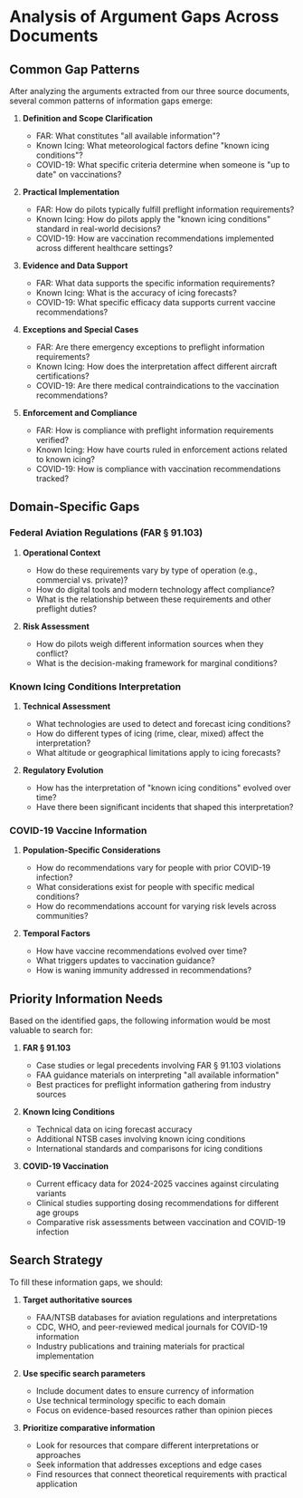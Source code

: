 # Analysis of Argument Gaps Across Documents

## Common Gap Patterns

After analyzing the arguments extracted from our three source documents, several common patterns of information gaps emerge:

1. **Definition and Scope Clarification**
   - FAR: What constitutes "all available information"?
   - Known Icing: What meteorological factors define "known icing conditions"?
   - COVID-19: What specific criteria determine when someone is "up to date" on vaccinations?

2. **Practical Implementation**
   - FAR: How do pilots typically fulfill preflight information requirements?
   - Known Icing: How do pilots apply the "known icing conditions" standard in real-world decisions?
   - COVID-19: How are vaccination recommendations implemented across different healthcare settings?

3. **Evidence and Data Support**
   - FAR: What data supports the specific information requirements?
   - Known Icing: What is the accuracy of icing forecasts?
   - COVID-19: What specific efficacy data supports current vaccine recommendations?

4. **Exceptions and Special Cases**
   - FAR: Are there emergency exceptions to preflight information requirements?
   - Known Icing: How does the interpretation affect different aircraft certifications?
   - COVID-19: Are there medical contraindications to the vaccination recommendations?

5. **Enforcement and Compliance**
   - FAR: How is compliance with preflight information requirements verified?
   - Known Icing: How have courts ruled in enforcement actions related to known icing?
   - COVID-19: How is compliance with vaccination recommendations tracked?

## Domain-Specific Gaps

### Federal Aviation Regulations (FAR § 91.103)

1. **Operational Context**
   - How do these requirements vary by type of operation (e.g., commercial vs. private)?
   - How do digital tools and modern technology affect compliance?
   - What is the relationship between these requirements and other preflight duties?

2. **Risk Assessment**
   - How do pilots weigh different information sources when they conflict?
   - What is the decision-making framework for marginal conditions?

### Known Icing Conditions Interpretation

1. **Technical Assessment**
   - What technologies are used to detect and forecast icing conditions?
   - How do different types of icing (rime, clear, mixed) affect the interpretation?
   - What altitude or geographical limitations apply to icing forecasts?

2. **Regulatory Evolution**
   - How has the interpretation of "known icing conditions" evolved over time?
   - Have there been significant incidents that shaped this interpretation?

### COVID-19 Vaccine Information

1. **Population-Specific Considerations**
   - How do recommendations vary for people with prior COVID-19 infection?
   - What considerations exist for people with specific medical conditions?
   - How do recommendations account for varying risk levels across communities?

2. **Temporal Factors**
   - How have vaccine recommendations evolved over time?
   - What triggers updates to vaccination guidance?
   - How is waning immunity addressed in recommendations?

## Priority Information Needs

Based on the identified gaps, the following information would be most valuable to search for:

1. **FAR § 91.103**
   - Case studies or legal precedents involving FAR § 91.103 violations
   - FAA guidance materials on interpreting "all available information"
   - Best practices for preflight information gathering from industry sources

2. **Known Icing Conditions**
   - Technical data on icing forecast accuracy
   - Additional NTSB cases involving known icing conditions
   - International standards and comparisons for icing conditions

3. **COVID-19 Vaccination**
   - Current efficacy data for 2024-2025 vaccines against circulating variants
   - Clinical studies supporting dosing recommendations for different age groups
   - Comparative risk assessments between vaccination and COVID-19 infection

## Search Strategy

To fill these information gaps, we should:

1. **Target authoritative sources**
   - FAA/NTSB databases for aviation regulations and interpretations
   - CDC, WHO, and peer-reviewed medical journals for COVID-19 information
   - Industry publications and training materials for practical implementation

2. **Use specific search parameters**
   - Include document dates to ensure currency of information
   - Use technical terminology specific to each domain
   - Focus on evidence-based resources rather than opinion pieces

3. **Prioritize comparative information**
   - Look for resources that compare different interpretations or approaches
   - Seek information that addresses exceptions and edge cases
   - Find resources that connect theoretical requirements with practical application
